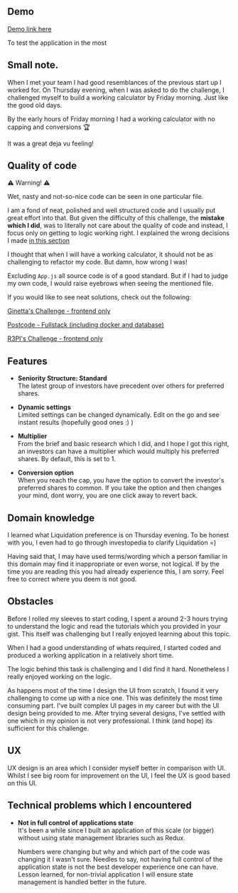 ## Demo

[Demo link here](http://ledgy.matthewbarbara.com)

To test the application in the most

## Small note.

When I met your team I had good resemblances of the previous start up I worked for. On Thursday evening, when I was asked to do the challenge, I challenged myself to build a working calculator by Friday morning. Just like the good old days.

By the early hours of Friday morning I had a working calculator with no capping and conversions :trophy:

It was a great deja vu feeling!

## Quality of code

:warning: Warning! :warning:

Wet, nasty and not-so-nice code can be seen in one particular file.

I am a fond of neat, polished and well structured code and I usually put great effort into that. But given the difficulty of this challenge, the **mistake which I did**, was to literally not care about the quality of code and instead, I focus only on getting to logic working right. I explained the wrong decisions I made [in this section](#technical-problems-which-i-encountered)

I thought that when I will have a working calculator, it should not be as challenging to refactor my code. But damn, how wrong I was!

Excluding `App.js` all source code is of a good standard. But if I had to judge my own code, I would raise eyebrows when seeing the mentioned file.

If you would like to see neat solutions, check out the following:

[Ginetta's Challenge - frontend only](https://github.com/metju90/search-github-users)

[Postcode - Fullstack (including docker and database)](https://github.com/metju90/postcodes)

[R3PI's Challenge - frontend only](https://github.com/metju90/R3PI)

## Features

- **Seniority Structure: Standard**\
  The latest group of investors have precedent over others for preferred shares.

- **Dynamic settings**\
  Limited settings can be changed dynamically.
  Edit on the go and see instant results (hopefully good ones :) )

- **Multiplier**\
  From the brief and basic research which I did, and I hope I got this right, an investors can have a multiplier which would multiply his preferred shares. By default, this is set to 1.

- **Conversion option**\
  When you reach the cap, you have the option to convert the investor's preferred shares to common. If you take the option and then changes your mind, dont worry, you are one click away to revert back.

## Domain knowledge

I learned what Liquidation preference is on Thursday evening. To be honest with you, I even had to go through investopedia to clarify Liquidation =)

Having said that, I may have used terms/wording which a person familiar in this domain may find it inappropriate or even worse, not logical. If by the time you are reading this you had already experience this, I am sorry. Feel free to correct where you deem is not good.

## Obstacles

Before I rolled my sleeves to start coding, I spent a around 2-3 hours trying to understand the logic and read the tutorials which you provided in your gist. This itself was challenging but I really enjoyed learning about this topic.

When I had a good understanding of whats required, I started coded and produced a working application in a relatively short time.

The logic behind this task is challenging and I did find it hard. Nonetheless I really enjoyed working on the logic.

As happens most of the time I design the UI from scratch, I found it very challenging to come up with a nice one. This was definitely the most time consuming part. I've built complex UI pages in my career but with the UI design being provided to me. After trying several designs, I've settled with one which in my opinion is not very professional. I think (and hope) its sufficient for this challenge.

## UX

UX design is an area which I consider myself better in comparison with UI. Whilst I see big room for improvement on the UI, I feel the UX is good based on this UI.

## Technical problems which I encountered

- **Not in full control of applications state**\
  It's been a while since I built an application of this scale (or bigger) without using state management libraries such as Redux.

  Numbers were changing but why and which part of the code was changing it I wasn't sure. Needles to say, not having full control of the application state is not the best developer experience one can have. Lesson learned, for non-trivial application I will ensure state management is handled better in the future.

